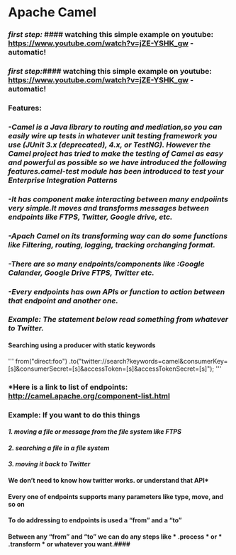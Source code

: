 # **Apache Camel**

### ***first step:*** #### watching this simple example on youtube:    https://www.youtube.com/watch?v=jZE-YSHK_gw  -automatic!
### ***first step:***#### watching this simple example on youtube:    https://www.youtube.com/watch?v=jZE-YSHK_gw  -automatic!
### **Features:** 
### *-Camel is a Java library to routing and mediation,so you can easily wire up tests in whatever unit testing framework you use (JUnit 3.x (deprecated), 4.x, or TestNG). However the Camel project has tried to make the testing of Camel as easy and powerful as possible so we have introduced the following features.camel-test module has been introduced to test your Enterprise Integration Patterns* 
### *-It has component make interacting between many endpoiints very simple.It moves and transforms messages between endpoints like FTPS, Twitter, Google drive, etc.*
### *-Apach Camel on its transforming way can do  some functions like  Filtering, routing, logging, tracking orchanging format.*
### *-There are so many endpoints/components like :Google Calander, Google Drive FTPS, Twitter etc.*
### *-Every endpoints has own APIs or function to action between that endpoint and another one.*
### *Example: The statement below read something from whatever to Twitter.*
#### Searching using a producer with static keywords
''' from("direct:foo")
  .to("twitter://search?keywords=camel&consumerKey=[s]&consumerSecret=[s]&accessToken=[s]&accessTokenSecret=[s]"); '''
### *Here is a link to list of endpoints: http://camel.apache.org/component-list.html 
 
### Example: If you want to do this things ###
#### *1. moving a file or message from the file system like FTPS* 
#### *2. searching a file in a file system* 
#### *3. moving it back to Twitter*  
#### We don’t need to know how twitter works. or understand that API*  
#### Every one of endpoints supports many parameters like type, move, and so on
#### To do addressing to endpoints is used a “from” and a “to”
#### Between any “from”  and “to” we can do any steps like * .process * or * .transform * or whatever you want.####



